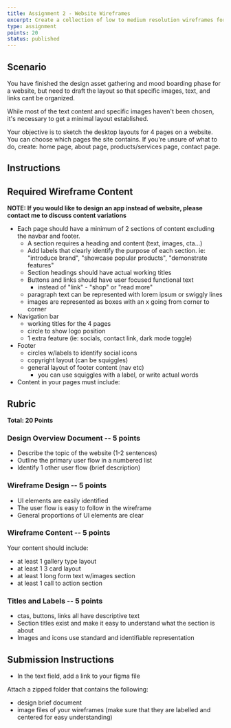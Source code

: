```yaml
---
title: Assignment 2 - Website Wireframes
excerpt: Create a collection of low to medium resolution wireframes for a website. The website will require 4 distinct pages and demonstrate layout, visual hierarchy, and component skeletons.
type: assignment
points: 20
status: published
---
```


<h2>Scenario</h2>

You have finished the design asset gathering and mood boarding phase for a website, but need to draft the layout so that specific images, text, and links cant be organized.

While most of the text content and specific images haven't been chosen, it's necessary to get a minimal layout established.

Your objective is to sketch the desktop layouts for 4 pages on a website. You can choose which pages the site contains. If you're unsure of what to do, create: home page, about page, products/services page, contact page.

<h2 id="instructions">Instructions</h2>

<h2 id="required-content">Required Wireframe Content</h2>

**NOTE: If you would like to design an app instead of website, please contact me to discuss content variations**

- Each page should have a minimum of 2 sections of content excluding the navbar and footer.
  - A section requires a heading and content (text, images, cta...)
  - Add labels that clearly identify the purpose of each section. ie: "introduce brand", "showcase popular products", "demonstrate features"
  - Section headings should have actual working titles
  - Buttons and links should have user focused functional text
    - instead of "link" - "shop" or "read more"
  - paragraph text can be represented with lorem ipsum or swiggly lines
  - images are represented as boxes with an x going from corner to corner
- Navigation bar
  - working titles for the 4 pages
  - circle to show logo position
  - 1 extra feature (ie: socials, contact link, dark mode toggle)
- Footer
  - circles w/labels to identify social icons
  - copyright layout (can be squiggles)
  - general layout of footer content (nav etc)
    - you can use squiggles with a label, or write actual words
- Content in your pages must include:

<h2 id="rubric">Rubric</h2>

**Total: 20 Points**

### Design Overview Document -- 5 points

- Describe the topic of the website (1-2 sentences)
- Outline the primary user flow in a numbered list
- Identify 1 other user flow (brief description)

### Wireframe Design -- 5 points

- UI elements are easily identified
- The user flow is easy to follow in the wireframe
- General proportions of UI elements are clear

### Wireframe Content -- 5 points

Your content should include:

- at least 1 gallery type layout
- at least 1 3 card layout
- at least 1 long form text w/images section
- at least 1 call to action section

### Titles and Labels -- 5 points

- ctas, buttons, links all have descriptive text
- Section titles exist and make it easy to understand what the section is about
- Images and icons use standard and identifiable representation

<h2 id="submission-instructions">Submission Instructions</h2>

- In the text field, add a link to your figma file

Attach a zipped folder that contains the following:

- design brief document
- image files of your wireframes (make sure that they are labelled and centered for easy understanding)
